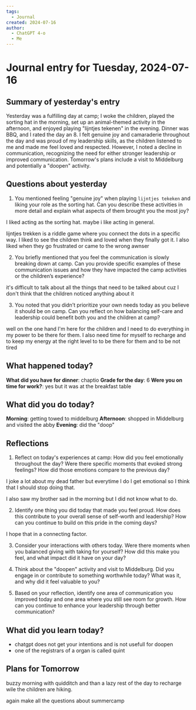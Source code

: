 ```yaml
---
tags:
  - Journal
created: 2024-07-16
author:
  - ChatGPT 4-o
  - Me
---
```

# Journal entry for Tuesday, 2024-07-16

## Summary of yesterday's entry

Yesterday was a fulfilling day at camp; I woke the children, played the sorting hat in the morning, set up an animal-themed activity in the afternoon, and enjoyed playing "lijntjes tekenen" in the evening. Dinner was BBQ, and I rated the day an 8. I felt genuine joy and camaraderie throughout the day and was proud of my leadership skills, as the children listened to me and made me feel loved and respected. However, I noted a decline in communication, recognizing the need for either stronger leadership or improved communication. Tomorrow's plans include a visit to Middelburg and potentially a "doopen" activity.

## Questions about yesterday

1. You mentioned feeling "genuine joy" when playing `lijntjes tekeken` and liking your role as the sorting hat. Can you describe these activities in more detail and explain what aspects of them brought you the most joy?

I liked acting as the sorting hat. maybe i like acting in general.

lijntjes trekken is a riddle game where you connect the dots in a specific way.
I liked to see the children think and loved when they finally got it. I also liked when they go frustrated or came to the wrong awnser

2. You briefly mentioned that you feel the communication is slowly breaking down at camp. Can you provide specific examples of these communication issues and how they have impacted the camp activities or the children’s experience?

it's difficult to talk about all the things that need to be talked about cuz I don't think that the children noticed anything about it

3. You noted that you didn’t prioritize your own needs today as you believe it should be on camp. Can you reflect on how balancing self-care and leadership could benefit both you and the children at camp?

well on the one hand I'm here for the children and I need to do everything in my power to be there for them. I also need time for myself to recharge and to keep my energy at the right level to to be there for them and to be not tired

## What happened today?

**What did you have for dinner**: chaptio
**Grade for the day**: 6
**Were you on time for work?**: yes but it was at the breakfast table 

## What did you do today?

**Morning**: getting towed to middelburg
**Afternoon**: shopped in Middelburg and visited the abby
**Evening**: did the "doop"

## Reflections

1. Reflect on today's experiences at camp: How did you feel emotionally throughout the day? Were there specific moments that evoked strong feelings? How did those emotions compare to the previous day?

I joke a lot about my dead father but everytime I do I get emotional so I think that I should stop doing that.

I also saw my brother sad in the morning but I did not know what to do.

2. Identify one thing you did today that made you feel proud. How does this contribute to your overall sense of self-worth and leadership? How can you continue to build on this pride in the coming days?

I hope that in a connecting factor.

3. Consider your interactions with others today. Were there moments when you balanced giving with taking for yourself? How did this make you feel, and what impact did it have on your day?

4. Think about the "doopen" activity and visit to Middelburg. Did you engage in or contribute to something worthwhile today? What was it, and why did it feel valuable to you?

5. Based on your reflection, identify one area of communication you improved today and one area where you still see room for growth. How can you continue to enhance your leadership through better communication?

## What did you learn today?

- chatgpt does not get your intentions and is not usefull for doopen
- one of the registrars of a organ is called quint

## Plans for Tomorrow

buzzy morning with quidditch 
and than a lazy rest of the day to recharge wile the children are hiking.

again make all the questions about summercamp
